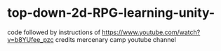 # top-down-2d-RPG-learning-unity-
code followed by instructions of https://www.youtube.com/watch?v=b8YUfee_pzc credits mercenary camp youtube channel
